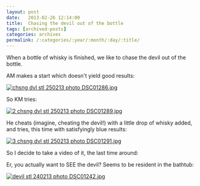 ```yaml
---
layout: post
date:	2013-02-26 12:14:00
title:  Chasing the devil out of the bottle
tags: [archived-posts]
categories: archives
permalink: /:categories/:year/:month/:day/:title/
---
```

When a bottle of whisky is finished, we like to chase the devil out of the bottle.

AM makes a start which doesn't yield good results:



<a href="http://s1264.beta.photobucket.com/user/mnypx/media/DSC01286.jpg.html" target="_blank"><img src="http://i1264.photobucket.com/albums/jj483/mnypx/DSC01286.jpg" border="0" alt="chsng dvl stl 250213 photo DSC01286.jpg" /></a>

So KM tries:

<a href="http://s1264.beta.photobucket.com/user/mnypx/media/DSC01289.jpg.html" target="_blank"><img src="http://i1264.photobucket.com/albums/jj483/mnypx/DSC01289.jpg" border="0" alt="2 chsng dvl stl 250213 photo DSC01289.jpg" /></a>

He cheats (imagine, cheating the devil!) with a little drop of whisky added, and tries, this time with satisfyingly blue results:

<a href="http://s1264.beta.photobucket.com/user/mnypx/media/DSC01291.jpg.html" target="_blank"><img src="http://i1264.photobucket.com/albums/jj483/mnypx/DSC01291.jpg" border="0" alt="3 chsng dvl stl 250213 photo DSC01291.jpg" /></a>

So I decide to take a video of it, the last time around:



<lj-embed id="961"/>

Er, you actually want to SEE the devil? Seems to be resident in the bathtub:

<a href="http://s1264.beta.photobucket.com/user/mnypx/media/DSC01242.jpg.html" target="_blank"><img src="http://i1264.photobucket.com/albums/jj483/mnypx/DSC01242.jpg" border="0" alt="devil stl 240213 photo DSC01242.jpg" /></a>
